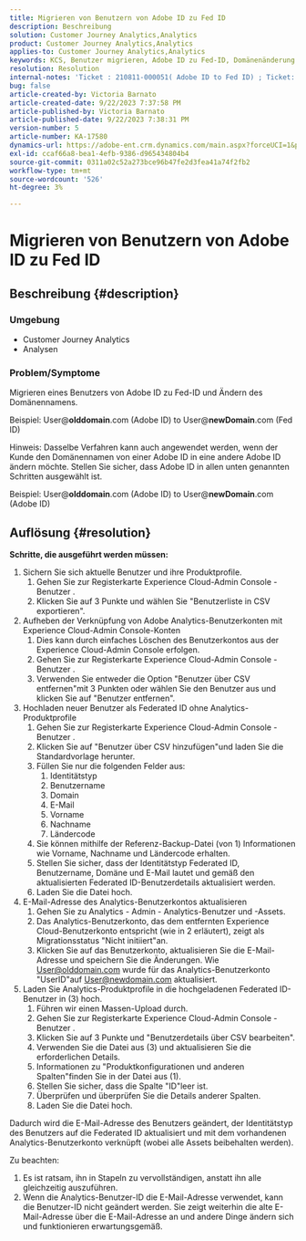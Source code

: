 ```yaml
---
title: Migrieren von Benutzern von Adobe ID zu Fed ID
description: Beschreibung
solution: Customer Journey Analytics,Analytics
product: Customer Journey Analytics,Analytics
applies-to: Customer Journey Analytics,Analytics
keywords: KCS, Benutzer migrieren, Adobe ID zu Fed-ID, Domänenänderung
resolution: Resolution
internal-notes: 'Ticket : 210811-000051( Adobe ID to Fed ID) ; Ticket: 210916-000306 (Adobe ID to Adobe ID)'
bug: false
article-created-by: Victoria Barnato
article-created-date: 9/22/2023 7:37:58 PM
article-published-by: Victoria Barnato
article-published-date: 9/22/2023 7:38:31 PM
version-number: 5
article-number: KA-17580
dynamics-url: https://adobe-ent.crm.dynamics.com/main.aspx?forceUCI=1&pagetype=entityrecord&etn=knowledgearticle&id=44516d83-7f59-ee11-be6f-6045bd0065b6
exl-id: ccaf66a8-bea1-4efb-9386-d965434804b4
source-git-commit: 0311a02c52a273bce96b47fe2d3fea41a74f2fb2
workflow-type: tm+mt
source-wordcount: '526'
ht-degree: 3%

---
```


# Migrieren von Benutzern von Adobe ID zu Fed ID

## Beschreibung {#description}


### <b>Umgebung</b>

- Customer Journey Analytics
- Analysen




### <b>Problem/Symptome</b>

Migrieren eines Benutzers von Adobe ID zu Fed-ID und Ändern des Domänennamens.

Beispiel: User@<b>olddomain</b>.com (Adobe ID) to User@<b>newDomain</b>.com (Fed ID)



Hinweis: Dasselbe Verfahren kann auch angewendet werden, wenn der Kunde den Domänennamen von einer Adobe ID in eine andere Adobe ID ändern möchte. Stellen Sie sicher, dass Adobe ID in allen unten genannten Schritten ausgewählt ist.

Beispiel: User@<b>olddomain</b>.com (Adobe ID) to User@<b>newDomain</b>.com (Adobe ID)


## Auflösung {#resolution}

<b>Schritte, die ausgeführt werden müssen:</b>
1. Sichern Sie sich aktuelle Benutzer und ihre Produktprofile.
   1. Gehen Sie zur Registerkarte Experience Cloud-Admin Console - Benutzer .
   2. Klicken Sie auf 3 Punkte und wählen Sie &quot;Benutzerliste in CSV exportieren&quot;.
2. Aufheben der Verknüpfung von Adobe Analytics-Benutzerkonten mit Experience Cloud-Admin Console-Konten
   1. Dies kann durch einfaches Löschen des Benutzerkontos aus der Experience Cloud-Admin Console erfolgen.
   2. Gehen Sie zur Registerkarte Experience Cloud-Admin Console - Benutzer .
   3. Verwenden Sie entweder die Option &quot;Benutzer über CSV entfernen&quot;mit 3 Punkten oder wählen Sie den Benutzer aus und klicken Sie auf &quot;Benutzer entfernen&quot;.
3. Hochladen neuer Benutzer als Federated ID ohne Analytics-Produktprofile
   1. Gehen Sie zur Registerkarte Experience Cloud-Admin Console - Benutzer .
   2. Klicken Sie auf &quot;Benutzer über CSV hinzufügen&quot;und laden Sie die Standardvorlage herunter.
   3. Füllen Sie nur die folgenden Felder aus:
      1. Identitätstyp
      2. Benutzername
      3. Domain
      4. E-Mail
      5. Vorname
      6. Nachname
      7. Ländercode
   4. Sie können mithilfe der Referenz-Backup-Datei (von 1) Informationen wie Vorname, Nachname und Ländercode erhalten.
   5. Stellen Sie sicher, dass der Identitätstyp Federated ID, Benutzername, Domäne und E-Mail lautet und gemäß den aktualisierten Federated ID-Benutzerdetails aktualisiert werden.
   6. Laden Sie die Datei hoch.
4. E-Mail-Adresse des Analytics-Benutzerkontos aktualisieren
   1. Gehen Sie zu Analytics - Admin - Analytics-Benutzer und -Assets.
   2. Das Analytics-Benutzerkonto, das dem entfernten Experience Cloud-Benutzerkonto entspricht (wie in 2 erläutert), zeigt als Migrationsstatus &quot;Nicht initiiert&quot;an.
   3. Klicken Sie auf das Benutzerkonto, aktualisieren Sie die E-Mail-Adresse und speichern Sie die Änderungen. Wie User@olddomain.com wurde für das Analytics-Benutzerkonto &quot;UserID&quot;auf User@newdomain.com aktualisiert.
5. Laden Sie Analytics-Produktprofile in die hochgeladenen Federated ID-Benutzer in (3) hoch.
   1. Führen wir einen Massen-Upload durch.
   2. Gehen Sie zur Registerkarte Experience Cloud-Admin Console - Benutzer .
   3. Klicken Sie auf 3 Punkte und &quot;Benutzerdetails über CSV bearbeiten&quot;.
   4. Verwenden Sie die Datei aus (3) und aktualisieren Sie die erforderlichen Details.
   5. Informationen zu &quot;Produktkonfigurationen und anderen Spalten&quot;finden Sie in der Datei aus (1).
   6. Stellen Sie sicher, dass die Spalte &quot;ID&quot;leer ist.
   7. Überprüfen und überprüfen Sie die Details anderer Spalten.
   8. Laden Sie die Datei hoch.




Dadurch wird die E-Mail-Adresse des Benutzers geändert, der Identitätstyp des Benutzers auf die Federated ID aktualisiert und mit dem vorhandenen Analytics-Benutzerkonto verknüpft (wobei alle Assets beibehalten werden).


Zu beachten:
1. Es ist ratsam, ihn in Stapeln zu vervollständigen, anstatt ihn alle gleichzeitig auszuführen.
2. Wenn die Analytics-Benutzer-ID die E-Mail-Adresse verwendet, kann die Benutzer-ID nicht geändert werden. Sie zeigt weiterhin die alte E-Mail-Adresse über die E-Mail-Adresse an und andere Dinge ändern sich und funktionieren erwartungsgemäß.
